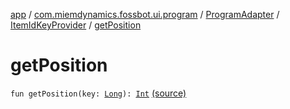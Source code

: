 [app](../../../index.md) / [com.miemdynamics.fossbot.ui.program](../../index.md) / [ProgramAdapter](../index.md) / [ItemIdKeyProvider](index.md) / [getPosition](./get-position.md)

# getPosition

`fun getPosition(key: `[`Long`](https://kotlinlang.org/api/latest/jvm/stdlib/kotlin/-long/index.html)`): `[`Int`](https://kotlinlang.org/api/latest/jvm/stdlib/kotlin/-int/index.html) [(source)](https://github.com/binyot/fossbot/tree/master/app/src/main/java/com/miemdynamics/fossbot/ui/program/ProgramAdapter.kt#L98)